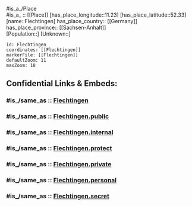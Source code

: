 ﻿---
confidential: public
isDeleted: false
location:
- 52.33
- 11.23
mapmarker: city
mapzoom:
- 7
- 12
SpocWebEntityId: 30183
tags:
- geo/City
type: City
---

#is_a_/Place  
#is_a_ :: [[Place]] 
[has_place_longitude::11.23] 
[has_place_latitude::52.33] 
[name::Flechtingen] 
has_place_country:: [[Germany]]  
has_place_province:: [[Sachsen-Anhalt]]  
[Population::] 
[Unknown::] 


```leaflet
id: Flechtingen
coordinates: [[Flechtingen]] 
markerFile: [[Flechtingen]] 
defaultZoom: 11 
maxZoom: 18
```


## Confidential Links & Embeds: 

### #is_/same_as :: [Flechtingen](/_Standards/Earth/Continent/Europe/Europe~Central/Germany/Germany~East/Sachsen-Anhalt/counties~SA/Börde/cities~Börde/Flechtingen.md) 

### #is_/same_as :: [Flechtingen.public](/_public/Earth/Continent/Europe/Europe~Central/Germany/Germany~East/Sachsen-Anhalt/counties~SA/Börde/cities~Börde/Flechtingen.public.md) 

### #is_/same_as :: [Flechtingen.internal](/_internal/Earth/Continent/Europe/Europe~Central/Germany/Germany~East/Sachsen-Anhalt/counties~SA/Börde/cities~Börde/Flechtingen.internal.md) 

### #is_/same_as :: [Flechtingen.protect](/_protect/Earth/Continent/Europe/Europe~Central/Germany/Germany~East/Sachsen-Anhalt/counties~SA/Börde/cities~Börde/Flechtingen.protect.md) 

### #is_/same_as :: [Flechtingen.private](/_private/Earth/Continent/Europe/Europe~Central/Germany/Germany~East/Sachsen-Anhalt/counties~SA/Börde/cities~Börde/Flechtingen.private.md) 

### #is_/same_as :: [Flechtingen.personal](/_personal/Earth/Continent/Europe/Europe~Central/Germany/Germany~East/Sachsen-Anhalt/counties~SA/Börde/cities~Börde/Flechtingen.personal.md) 

### #is_/same_as :: [Flechtingen.secret](/_secret/Earth/Continent/Europe/Europe~Central/Germany/Germany~East/Sachsen-Anhalt/counties~SA/Börde/cities~Börde/Flechtingen.secret.md)

